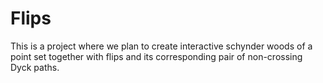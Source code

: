 # Flips

This is a project where we plan to create interactive schynder woods of a 
point set together with flips and its corresponding pair of non-crossing 
Dyck paths.

